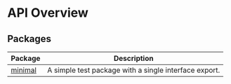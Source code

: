 # API Overview

## Packages

| Package | Description |
| --- | --- |
| [minimal](./minimal) | A simple test package with a single interface export. |
